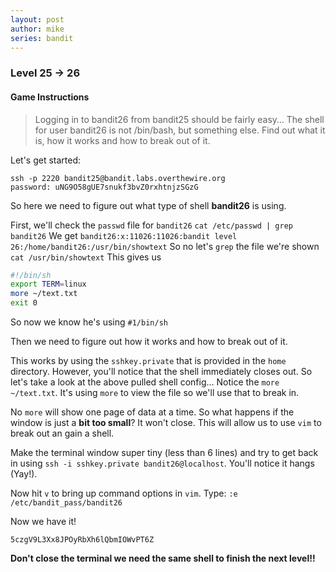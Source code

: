 ```yaml
---
layout: post
author: mike
series: bandit
---
```

### Level 25 -> 26
#### Game Instructions
> Logging in to bandit26 from bandit25 should be fairly easy… The shell for user bandit26 is not /bin/bash, but something else. Find out what it is, how it works and how to break out of it.

Let's get started:
```
ssh -p 2220 bandit25@bandit.labs.overthewire.org
password: uNG9O58gUE7snukf3bvZ0rxhtnjzSGzG
```

So here we need to figure out what type of shell **bandit26** is using.

First, we'll check the `passwd` file for `bandit26`
`cat /etc/passwd | grep bandit26`
We get
`bandit26:x:11026:11026:bandit level 26:/home/bandit26:/usr/bin/showtext`
So no let's `grep` the file we're shown
`cat /usr/bin/showtext`
This gives us
```sh
#!/bin/sh
export TERM=linux
more ~/text.txt
exit 0
```
So now we know he's using `#1/bin/sh`

Then we need to figure out how it works and how to break out of it.

This works by using the `sshkey.private` that is provided in the `home` directory. However, you'll notice that the shell immediately closes out. So let's take a look at the above pulled shell config... Notice the `more ~/text.txt`. It's using `more` to view the file so we'll use that to break in.

No `more` will show one page of data at a time. So what happens if the window is just a **bit too small**? It won't close. This will allow us to use `vim` to break out an gain a shell.

Make the terminal window super tiny (less than 6 lines) and try to get back in using `ssh -i sshkey.private bandit26@localhost`. You'll notice it hangs (Yay!).

Now hit `v` to bring up command options in `vim`. Type:
`:e /etc/bandit_pass/bandit26`

Now we have it!

`5czgV9L3Xx8JPOyRbXh6lQbmIOWvPT6Z`

**Don't close the terminal we need the same shell to finish the next level!!**
